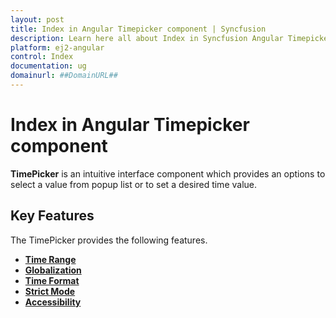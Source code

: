 ```yaml
---
layout: post
title: Index in Angular Timepicker component | Syncfusion
description: Learn here all about Index in Syncfusion Angular Timepicker component of Syncfusion Essential JS 2 and more.
platform: ej2-angular
control: Index 
documentation: ug
domainurl: ##DomainURL##
---
```


# Index in Angular Timepicker component

**TimePicker** is an intuitive interface component which provides an options to select a value
from popup list or to set a desired time value.

## Key Features

The TimePicker provides the following features.

* [**Time Range**](./time-range/)
* [**Globalization**](./globalization/)
* [**Time Format**](./getting-started/#setting-the-time-format)
* [**Strict Mode**](./strict-mode/)
* [**Accessibility**](./accessibility/)